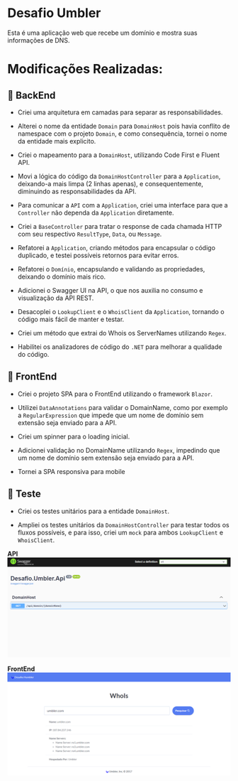 # Desafio Umbler

Esta é uma aplicação web que recebe um domínio e mostra suas informações de DNS.

# Modificações Realizadas:

## 📌 **BackEnd**

- Criei uma arquitetura em camadas para separar as responsabilidades.

- Alterei o nome da entidade `Domain` para `DomainHost` pois havia conflito de namespace com o projeto `Domain`, e como consequência, tornei o nome da entidade mais explicito.

- Criei o mapeamento para a `DomainHost`, utilizando Code First e Fluent API.

- Movi a lógica do código da `DomainHostController` para a `Application`, deixando-a mais limpa (2 linhas apenas), e consequentemente, diminuindo as responsabilidades da API.

- Para comunicar a `API` com a `Application`, criei uma interface para que a `Controller` não dependa da `Application` diretamente.

- Criei a `BaseController` para tratar o response de cada chamada HTTP com seu respectivo `ResultType`, `Data`, ou `Message`.

- Refatorei a `Application`, criando métodos para encapsular o código duplicado, e testei possíveis retornos para evitar erros.

- Refatorei o `Domínio`, encapsulando e validando as propriedades, deixando o domínio mais rico.

- Adicionei o Swagger UI na API, o que nos auxilia no consumo e visualização da API REST.

- Desacoplei o `LookupClient` e o `WhoisClient` da `Application`, tornando o código mais fácil de manter e testar.

- Criei um método que extrai do Whois os ServerNames utilizando `Regex`.

- Habilitei os analizadores de código do `.NET` para melhorar a qualidade do código.

## 📌 **FrontEnd**

- Criei o projeto SPA para o FrontEnd utilizando o framework `Blazor`.

- Utilizei `DataAnnotations` para validar o DomainName, como por exemplo a `RegularExpression` que impede que um nome de domínio sem extensão seja enviado para a API.

- Criei um spinner para o loading inicial.

- Adicionei validação no DomainName utilizando `Regex`, impedindo que um nome de domínio sem extensão seja enviado para a API.

- Tornei a SPA responsiva para mobile

## 📌 **Teste**

- Criei os testes unitários para a entidade `DomainHost`.

- Ampliei os testes unitários da `DomainHostController` para testar todos os fluxos possíveis, e para isso, criei um `mock` para ambos `LookupClient` e `WhoisClient`.

**API**
![Swegger](src/Desafio.Umbler.Spa/wwwroot/img/swagger.png)

**FrontEnd**
![Front Returning Data](src/Desafio.Umbler.Spa/wwwroot/img/front-returning-data.png)
